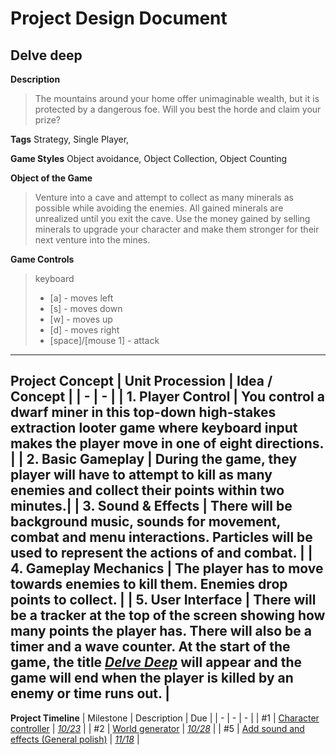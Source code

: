 

# Project Design Document


## Delve deep

**Description**

> The mountains around your home offer unimaginable wealth, but it is protected by a dangerous foe. Will you best the horde and claim your prize?

**Tags**
Strategy, Single Player,

**Game Styles**
Object avoidance, Object Collection, Object Counting

**Object of the Game**

> Venture into a cave and attempt to collect as many minerals as possible while avoiding the enemies. All gained minerals are unrealized until you exit the cave. Use the money gained by selling minerals to upgrade your character and make them stronger for their next venture into the mines.

**Game Controls**
> keyboard
> - [a] - moves left
> - [s] - moves down
> - [w] - moves up
> - [d] - moves right
> - [space]/[mouse 1] - attack
---

**Project Concept**
| Unit Procession | Idea / Concept |
| - | - |
| 1. Player Control | You control a dwarf miner in this top-down high-stakes extraction looter game where keyboard input makes the player move in one of eight directions. |
| 2. Basic Gameplay | During the game, they player will have to attempt to kill as many enemies and collect their points within two minutes.|
| 3. Sound & Effects | There will be background music, sounds for movement, combat and menu interactions. Particles will be used to represent the actions of and combat. |
| 4. Gameplay Mechanics | The player has to move towards enemies to kill them. Enemies drop points to collect. |
| 5. User Interface | There will be a tracker at the top of the screen showing how many points the player has. There will also be a timer and a wave counter. At the start of the game, the title <u>*Delve Deep*</u> will appear and the game will end when the player is killed by an enemy or time runs out. |
---

**Project Timeline**
| Milestone | Description | Due |
| - | - | - |
| #1 | <u>Character controller</u> | <u>*10/23*</u> |
| #2 | <u>World generator</u> | <u>*10/28*</u> |
| #5 | <u>Add sound and effects (General polish)</u> | <u>*11/18*</u> |